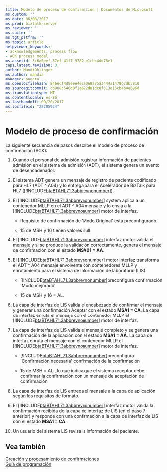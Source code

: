 ```yaml
---
title: Modelo de proceso de confirmación | Documentos de Microsoft
ms.custom: ''
ms.date: 06/08/2017
ms.prod: biztalk-server
ms.reviewer: ''
ms.suite: ''
ms.tgt_pltfrm: ''
ms.topic: article
helpviewer_keywords:
- acknowledgements, process flow
- ACK process model
ms.assetid: 3c6a5eef-57ef-41f7-9782-e1cbc4dd78e1
caps.latest.revision: 3
author: MandiOhlinger
ms.author: mandia
manager: anneta
ms.openlocfilehash: 846ecf4d8eee4eca0e8a75a3444a1478b7db5910
ms.sourcegitcommit: cb908c540d8f1a692d01dc8f313e16cb4b4e696d
ms.translationtype: MT
ms.contentlocale: es-ES
ms.lasthandoff: 09/20/2017
ms.locfileid: "22205924"
---
```

# <a name="ack-process-model"></a>Modelo de proceso de confirmación
La siguiente secuencia de pasos describe el modelo de proceso de confirmación (ACK):  
  
1.  Cuando el personal de admisión registrar información de pacientes admisión en el sistema de admisión (ADT), el sistema genera un evento de desencadenador.  
  
2.  El sistema ADT genera un mensaje de registro de paciente codificado para HL7 (ADT ^ A04) y lo entrega para el Acelerador de BizTalk para HL7 ([!INCLUDE[btaBTAHL71.3abbrevnonumber](../../includes/btabtahl71-3abbrevnonumber-md.md)]).  
  
3.  El [!INCLUDE[btaBTAHL71.3abbrevnonumber](../../includes/btabtahl71-3abbrevnonumber-md.md)] system aplica a un contenedor MLLP en el ADT ^ A04 mensaje y lo envía a la [!INCLUDE[btaBTAHL71.3abbrevnonumber](../../includes/btabtahl71-3abbrevnonumber-md.md)] motor de interfaz.  
  
    -   Requisito de confirmación de 'Modo Original' está preconfigurado  
  
    -   15 de MSH y 16 tienen valores null  
  
4.  El [!INCLUDE[btaBTAHL71.3abbrevnonumber](../../includes/btabtahl71-3abbrevnonumber-md.md)] interfaz motor valida el mensaje y si se produce la validación correctamente, genera el mensaje de confirmación con el estado **MSA01 = AA**.  
  
5.  El [!INCLUDE[btaBTAHL71.3abbrevnonumber](../../includes/btabtahl71-3abbrevnonumber-md.md)] motor interfaz transforma el ADT ^ A04 mensaje envolvente con contenedores MLLP y enrutamiento para el sistema de información de laboratorio (LIS).  
  
    -   [!INCLUDE[btaBTAHL71.3abbrevnonumber](../../includes/btabtahl71-3abbrevnonumber-md.md)]preconfigura confirmación 'Modo mejorado'  
  
    -   15 de MSH y 16 = AL.  
  
6.  La capa de interfaz de LIS valida el encabezado de confirmar el mensaje y generar una confirmación Aceptar con el estado **MSA1 = CA**. La capa de interfaz enruta el mensaje con el contenedor MLLP el [!INCLUDE[btaBTAHL71.3abbrevnonumber](../../includes/btabtahl71-3abbrevnonumber-md.md)] motor de interfaz.  
  
7.  La capa de interfaz de LIS valida el mensaje completo y se genera una confirmación de la aplicación con el estado **MSA1 = AA**. La capa de interfaz enruta el mensaje con el contenedor MLLP el [!INCLUDE[btaBTAHL71.3abbrevnonumber](../../includes/btabtahl71-3abbrevnonumber-md.md)] motor de interfaz.  
  
    -   [!INCLUDE[btaBTAHL71.3abbrevnonumber](../../includes/btabtahl71-3abbrevnonumber-md.md)]preconfigura 'Confirmación necesaria' confirmación de la confirmación  
  
    -   15 de MSH = AL., lo que indica que el sistema receptor debe confirmar la confirmación con un mensaje de aceptación de confirmación  
  
8.  La capa de interfaz de LIS entrega el mensaje a la capa de aplicación según los requisitos de formato.  
  
9. El [!INCLUDE[btaBTAHL71.3abbrevnonumber](../../includes/btabtahl71-3abbrevnonumber-md.md)] interfaz motor valida la confirmación recibida de la capa de interfaz de LIS (en el paso 7 anterior) y responde con una confirmación a la capa de interfaz de LIS con el estado **MSA1 = CA**.  
  
10. Un usuario del sistema LIS revisa la información del paciente.  
  
## <a name="see-also"></a>Vea también  
 [Creación y procesamiento de confirmaciones](../../adapters-and-accelerators/accelerator-hl7/creating-and-processing-acknowledgments.md)   
 [Guía de programación](../../adapters-and-accelerators/accelerator-hl7/programming-guide1.md)